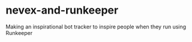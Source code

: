 # nevex-and-runkeeper
Making an inspirational bot tracker to inspire people when they run using Runkeeper
